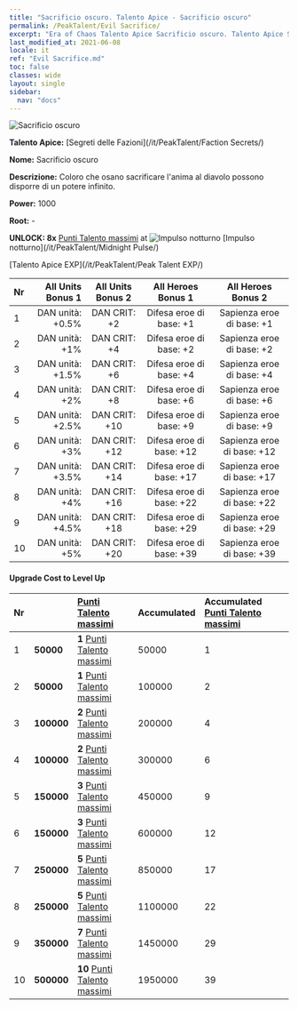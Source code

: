 ```yaml
---
title: "Sacrificio oscuro. Talento Apice - Sacrificio oscuro"
permalink: /PeakTalent/Evil Sacrifice/
excerpt: "Era of Chaos Talento Apice Sacrificio oscuro. Talento Apice Sacrificio oscuro. Sacrificio oscuro"
last_modified_at: 2021-06-08
locale: it
ref: "Evil Sacrifice.md"
toc: false
classes: wide
layout: single
sidebar:
  nav: "docs"
---
```


  ![Sacrificio oscuro](/images/pt/talent_3011.png)

  **Talento Apice:** [Segreti delle Fazioni](/it/PeakTalent/Faction Secrets/)

  **Nome:** Sacrificio oscuro

  **Descrizione:** Coloro che osano sacrificare l'anima al diavolo possono disporre di un potere infinito.

  **Power:** 1000

  **Root:** -

  **UNLOCK: 8x** [Punti Talento massimi](/ItemsIT/con_934/) at ![Impulso notturno](/images/pt/talent_3009.png) [Impulso notturno](/it/PeakTalent/Midnight Pulse/)

  [Talento Apice EXP](/it/PeakTalent/Peak Talent EXP/)

  | Nr | All Units Bonus 1 | All Units Bonus 2 | All Heroes Bonus 1 | All Heroes Bonus 2 |
  |:---|--------------:|:-------------:|:-------------:|:-------------:|
  | 1 | DAN unità: +0.5% | DAN CRIT: +2 | Difesa eroe di base: +1 | Sapienza eroe di base: +1 |
  | 2 | DAN unità: +1% | DAN CRIT: +4 | Difesa eroe di base: +2 | Sapienza eroe di base: +2 |
  | 3 | DAN unità: +1.5% | DAN CRIT: +6 | Difesa eroe di base: +4 | Sapienza eroe di base: +4 |
  | 4 | DAN unità: +2% | DAN CRIT: +8 | Difesa eroe di base: +6 | Sapienza eroe di base: +6 |
  | 5 | DAN unità: +2.5% | DAN CRIT: +10 | Difesa eroe di base: +9 | Sapienza eroe di base: +9 |
  | 6 | DAN unità: +3% | DAN CRIT: +12 | Difesa eroe di base: +12 | Sapienza eroe di base: +12 |
  | 7 | DAN unità: +3.5% | DAN CRIT: +14 | Difesa eroe di base: +17 | Sapienza eroe di base: +17 |
  | 8 | DAN unità: +4% | DAN CRIT: +16 | Difesa eroe di base: +22 | Sapienza eroe di base: +22 |
  | 9 | DAN unità: +4.5% | DAN CRIT: +18 | Difesa eroe di base: +29 | Sapienza eroe di base: +29 |
  | 10 | DAN unità: +5% | DAN CRIT: +20 | Difesa eroe di base: +39 | Sapienza eroe di base: +39 |


#### Upgrade Cost to Level Up

  | Nr | <i class="fas fa-coins"/> | [Punti Talento massimi](/ItemsIT/con_934/) | Accumulated <i class="fas fa-coins"/> | Accumulated [Punti Talento massimi](/ItemsIT/con_934/) |
  |:---|:--------------|:-------------|:-------------|:-------------|
  | 1 | **50000** | **1** [Punti Talento massimi](/ItemsIT/con_934/) | 50000 | 1 |
  | 2 | **50000** | **1** [Punti Talento massimi](/ItemsIT/con_934/) | 100000 | 2 |
  | 3 | **100000** | **2** [Punti Talento massimi](/ItemsIT/con_934/) | 200000 | 4 |
  | 4 | **100000** | **2** [Punti Talento massimi](/ItemsIT/con_934/) | 300000 | 6 |
  | 5 | **150000** | **3** [Punti Talento massimi](/ItemsIT/con_934/) | 450000 | 9 |
  | 6 | **150000** | **3** [Punti Talento massimi](/ItemsIT/con_934/) | 600000 | 12 |
  | 7 | **250000** | **5** [Punti Talento massimi](/ItemsIT/con_934/) | 850000 | 17 |
  | 8 | **250000** | **5** [Punti Talento massimi](/ItemsIT/con_934/) | 1100000 | 22 |
  | 9 | **350000** | **7** [Punti Talento massimi](/ItemsIT/con_934/) | 1450000 | 29 |
  | 10 | **500000** | **10** [Punti Talento massimi](/ItemsIT/con_934/) | 1950000 | 39 |
